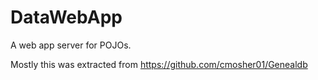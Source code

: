 # DataWebApp
A web app server for POJOs.

Mostly this was extracted from https://github.com/cmosher01/Genealdb
